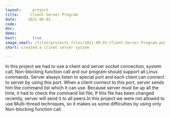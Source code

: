 ```yaml
---
layout:     project
title:     Client Server Program
date:     2011-08-01
code:
doc:
demo:
best:       true
image_small: /files/projects_files/2011-08-01-Client-Server-Program.png
short: Created a clinet server system

---
```

In this project we had to use a client and server socket connection, system call, Non-blocking function call and our program should support all Linux commands. Server always listen to special port and each client can connect to server by using this port. When a client connect to this port, server sends him the command list which it can use. Because server must be up all the time, it had to check the command list file; If this file has been changed recently, server will send it to all peers.In this project we were not allowed to use Multi-thread techniques, so it makes us some difficulties by using only Non-blocking function call.

